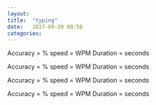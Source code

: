 ```yaml
---
layout: 
title:  "typing"
date:   2017-09-20 09:59
categories: 
---
```


Accuracy = %
speed = WPM
Duration =  seconds

Accuracy = %
speed = WPM
Duration =  seconds

Accuracy = %
speed = WPM
Duration = seconds

Accuracy = %
speed = WPM
Duration = seconds
